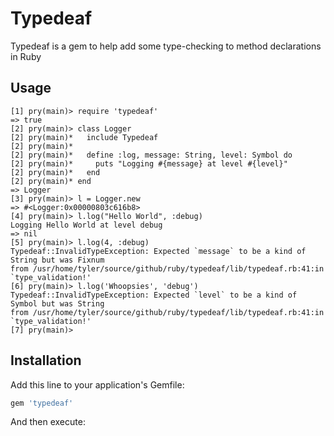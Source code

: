 # Typedeaf

Typedeaf is a gem to help add some type-checking to method declarations in Ruby


## Usage

```
[1] pry(main)> require 'typedeaf'
=> true
[2] pry(main)> class Logger
[2] pry(main)*   include Typedeaf
[2] pry(main)*   
[2] pry(main)*   define :log, message: String, level: Symbol do
[2] pry(main)*     puts "Logging #{message} at level #{level}"
[2] pry(main)*   end  
[2] pry(main)* end  
=> Logger
[3] pry(main)> l = Logger.new
=> #<Logger:0x00000803c616b8>
[4] pry(main)> l.log("Hello World", :debug)
Logging Hello World at level debug
=> nil
[5] pry(main)> l.log(4, :debug)
Typedeaf::InvalidTypeException: Expected `message` to be a kind of String but was Fixnum
from /usr/home/tyler/source/github/ruby/typedeaf/lib/typedeaf.rb:41:in `type_validation!'
[6] pry(main)> l.log('Whoopsies', 'debug')
Typedeaf::InvalidTypeException: Expected `level` to be a kind of Symbol but was String
from /usr/home/tyler/source/github/ruby/typedeaf/lib/typedeaf.rb:41:in `type_validation!'
[7] pry(main)> 
```


## Installation

Add this line to your application's Gemfile:

```ruby
gem 'typedeaf'
```

And then execute:

    $ bundle

Or install it yourself as:

    $ gem install typedeaf

